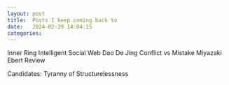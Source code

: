 ```yaml
---
layout: post
title:  Posts I keep coming back to
date:   2024-02-29 14:04:15
categories: 
---
```


Inner Ring
Intelligent Social Web
Dao De Jing
Conflict vs Mistake
Miyazaki Ebert Review


Candidates:
Tyranny of Structurelessness